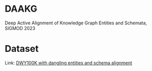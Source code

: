 # DAAKG
Deep Active Alignment of Knowledge Graph Entities and Schemata, SIGMOD 2023

# Dataset
Link: [DWY100K with dangling entities and schema alignment](https://mega.nz/file/kOcCzYgJ#vqz3qaUOUHA8e746j_4pcTJokH9lSQEX_ioydg7uodI)
